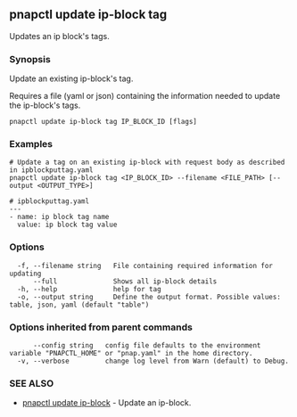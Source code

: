 ## pnapctl update ip-block tag

Updates an ip block's tags.

### Synopsis

Update an existing ip-block's tag.

Requires a file (yaml or json) containing the information needed to update the ip-block's tags.
	

```
pnapctl update ip-block tag IP_BLOCK_ID [flags]
```

### Examples

```
# Update a tag on an existing ip-block with request body as described in ipblockputtag.yaml
pnapctl update ip-block tag <IP_BLOCK_ID> --filename <FILE_PATH> [--output <OUTPUT_TYPE>]

# ipblockputtag.yaml
---
- name: ip block tag name
  value: ip block tag value
```

### Options

```
  -f, --filename string   File containing required information for updating
      --full              Shows all ip-block details
  -h, --help              help for tag
  -o, --output string     Define the output format. Possible values: table, json, yaml (default "table")
```

### Options inherited from parent commands

```
      --config string   config file defaults to the environment variable "PNAPCTL_HOME" or "pnap.yaml" in the home directory.
  -v, --verbose         change log level from Warn (default) to Debug.
```

### SEE ALSO

* [pnapctl update ip-block](pnapctl_update_ip-block.md)	 - Update an ip-block.


